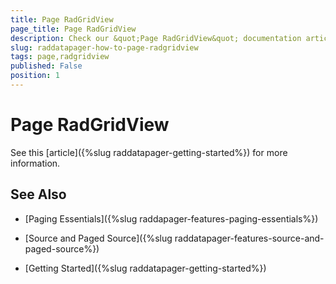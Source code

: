 ```yaml
---
title: Page RadGridView
page_title: Page RadGridView
description: Check our &quot;Page RadGridView&quot; documentation article for the RadDataPager {{ site.framework_name }} control.
slug: raddatapager-how-to-page-radgridview
tags: page,radgridview
published: False
position: 1
---
```


# Page RadGridView


See this [article]({%slug raddatapager-getting-started%}) for more information.

## See Also

 * [Paging Essentials]({%slug raddapager-features-paging-essentials%})

 * [Source and Paged Source]({%slug raddatapager-features-source-and-paged-source%})

 * [Getting Started]({%slug raddatapager-getting-started%})
